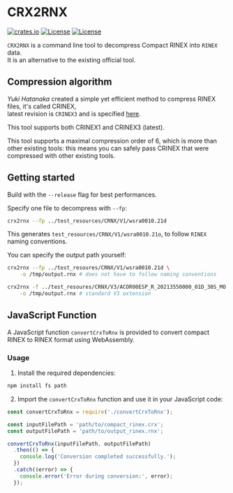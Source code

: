 CRX2RNX 
=======

[![crates.io](https://img.shields.io/crates/v/crx2rnx.svg)](https://crates.io/crates/crx2rnx)
[![License](https://img.shields.io/badge/license-Apache%202.0-blue?style=flat-square)](https://github.com/georust/rinex/blob/main/LICENSE-APACHE)
[![License](https://img.shields.io/badge/license-MIT-blue?style=flat-square)](https://github.com/gwbres/hatanaka/rinex/main/LICENSE-MIT) 

`CRX2RNX` is a command line tool to decompress Compact RINEX into `RINEX` data.  
It is an alternative to the existing official tool.

## Compression algorithm

*Yuki Hatanaka* created a simple yet efficient method to compress
RINEX files, it's called CRINEX,   
latest revision is `CRINEX3` and is specified 
[here](https://www.gsi.go.jp/ENGLISH/Bulletin55.html).

This tool supports both CRINEX1 and CRINEX3 (latest).

This tool supports a maximal compression order of 6, 
which is more than other existing tools: this means
you can safely pass CRINEX that were compressed with other 
existing tools.

## Getting started 

Build with the `--release` flag for best performances.

Specify one file to decompress with `--fp`:

```bash
crx2rnx --fp ../test_resources/CRNX/V1/wsra0010.21d
```

This generates `test_resources/CRNX/V1/wsra0010.21o`, 
to follow `RINEX` naming conventions.   

You can specify the output path yourself:
```bash
crx2rnx --fp ../test_resoures/CRNX/V1/wsra0010.21d \
    -o /tmp/output.rnx # does not have to follow naming conventions
```

```bash
crx2rnx -f ../test_resoures/CRNX/V3/ACOR00ESP_R_20213550000_01D_30S_MO.crx \
    -o /tmp/output.rnx # standard V3 extension
```

## JavaScript Function

A JavaScript function `convertCrxToRnx` is provided to convert compact RINEX to RINEX format using WebAssembly.

### Usage

1. Install the required dependencies:

```bash
npm install fs path
```

2. Import the `convertCrxToRnx` function and use it in your JavaScript code:

```javascript
const convertCrxToRnx = require('./convertCrxToRnx');

const inputFilePath = 'path/to/compact_rinex.crx';
const outputFilePath = 'path/to/output_rinex.rnx';

convertCrxToRnx(inputFilePath, outputFilePath)
  .then(() => {
    console.log('Conversion completed successfully.');
  })
  .catch((error) => {
    console.error('Error during conversion:', error);
  });
```
